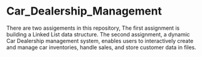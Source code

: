 # Car_Dealership_Management
There are two assigements in this repository, The first assignment is building a Linked List data structure. The second assignment, a dynamic Car Dealership management system, enables users to interactively create and manage car inventories, handle sales, and store customer data in files. 
